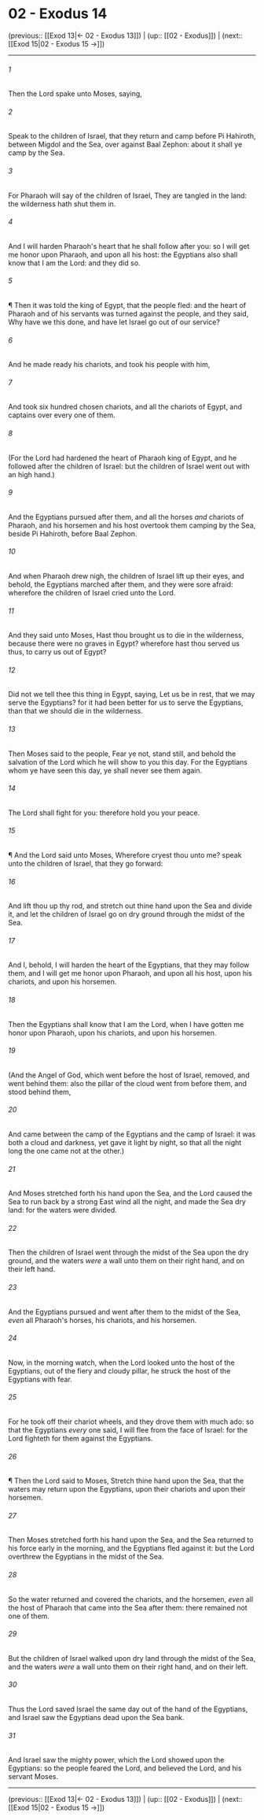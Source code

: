 # 02 - Exodus 14

(previous:: [[Exod 13|← 02 - Exodus 13]]) | (up:: [[02 - Exodus]]) | (next:: [[Exod 15|02 - Exodus 15 →]])

***


###### 1 
Then the Lord spake unto Moses, saying, 

###### 2 
Speak to the children of Israel, that they return and camp before Pi Hahiroth, between Migdol and the Sea, over against Baal Zephon: about it shall ye camp by the Sea. 

###### 3 
For Pharaoh will say of the children of Israel, They are tangled in the land: the wilderness hath shut them in. 

###### 4 
And I will harden Pharaoh's heart that he shall follow after you: so I will get me honor upon Pharaoh, and upon all his host: the Egyptians also shall know that I am the Lord: and they did so. 

###### 5 
¶ Then it was told the king of Egypt, that the people fled: and the heart of Pharaoh and of his servants was turned against the people, and they said, Why have we this done, and have let Israel go out of our service? 

###### 6 
And he made ready his chariots, and took his people with him, 

###### 7 
And took six hundred chosen chariots, and all the chariots of Egypt, and captains over every one of them. 

###### 8 
(For the Lord had hardened the heart of Pharaoh king of Egypt, and he followed after the children of Israel: but the children of Israel went out with an high hand.) 

###### 9 
And the Egyptians pursued after them, and all the horses _and_ chariots of Pharaoh, and his horsemen and his host overtook them camping by the Sea, beside Pi Hahiroth, before Baal Zephon. 

###### 10 
And when Pharaoh drew nigh, the children of Israel lift up their eyes, and behold, the Egyptians marched after them, and they were sore afraid: wherefore the children of Israel cried unto the Lord. 

###### 11 
And they said unto Moses, Hast thou brought us to die in the wilderness, because there were no graves in Egypt? wherefore hast thou served us thus, to carry us out of Egypt? 

###### 12 
Did not we tell thee this thing in Egypt, saying, Let us be in rest, that we may serve the Egyptians? for it had been better for us to serve the Egyptians, than that we should die in the wilderness. 

###### 13 
Then Moses said to the people, Fear ye not, stand still, and behold the salvation of the Lord which he will show to you this day. For the Egyptians whom ye have seen this day, ye shall never see them again. 

###### 14 
The Lord shall fight for you: therefore hold you your peace. 

###### 15 
¶ And the Lord said unto Moses, Wherefore cryest thou unto me? speak unto the children of Israel, that they go forward: 

###### 16 
And lift thou up thy rod, and stretch out thine hand upon the Sea and divide it, and let the children of Israel go on dry ground through the midst of the Sea. 

###### 17 
And I, behold, I will harden the heart of the Egyptians, that they may follow them, and I will get me honor upon Pharaoh, and upon all his host, upon his chariots, and upon his horsemen. 

###### 18 
Then the Egyptians shall know that I am the Lord, when I have gotten me honor upon Pharaoh, upon his chariots, and upon his horsemen. 

###### 19 
(And the Angel of God, which went before the host of Israel, removed, and went behind them: also the pillar of the cloud went from before them, and stood behind them, 

###### 20 
And came between the camp of the Egyptians and the camp of Israel: it was both a cloud and darkness, yet gave it light by night, so that all the night long the one came not at the other.) 

###### 21 
And Moses stretched forth his hand upon the Sea, and the Lord caused the Sea to run back by a strong East wind all the night, and made the Sea dry land: for the waters were divided. 

###### 22 
Then the children of Israel went through the midst of the Sea upon the dry ground, and the waters _were_ a wall unto them on their right hand, and on their left hand. 

###### 23 
And the Egyptians pursued and went after them to the midst of the Sea, _even_ all Pharaoh's horses, his chariots, and his horsemen. 

###### 24 
Now, in the morning watch, when the Lord looked unto the host of the Egyptians, out of the fiery and cloudy pillar, he struck the host of the Egyptians with fear. 

###### 25 
For he took off their chariot wheels, and they drove them with much ado: so that the Egyptians _every_ one said, I will flee from the face of Israel: for the Lord fighteth for them against the Egyptians. 

###### 26 
¶ Then the Lord said to Moses, Stretch thine hand upon the Sea, that the waters may return upon the Egyptians, upon their chariots and upon their horsemen. 

###### 27 
Then Moses stretched forth his hand upon the Sea, and the Sea returned to his force early in the morning, and the Egyptians fled against it: but the Lord overthrew the Egyptians in the midst of the Sea. 

###### 28 
So the water returned and covered the chariots, and the horsemen, _even_ all the host of Pharaoh that came into the Sea after them: there remained not one of them. 

###### 29 
But the children of Israel walked upon dry land through the midst of the Sea, and the waters _were_ a wall unto them on their right hand, and on their left. 

###### 30 
Thus the Lord saved Israel the same day out of the hand of the Egyptians, and Israel saw the Egyptians dead upon the Sea bank. 

###### 31 
And Israel saw the mighty power, which the Lord showed upon the Egyptians: so the people feared the Lord, and believed the Lord, and his servant Moses.

***

(previous:: [[Exod 13|← 02 - Exodus 13]]) | (up:: [[02 - Exodus]]) | (next:: [[Exod 15|02 - Exodus 15 →]])
